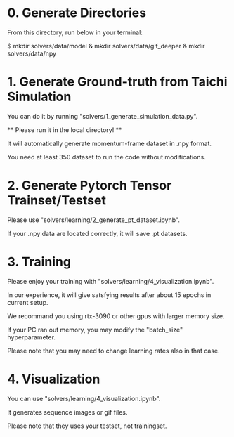 # 0. Generate Directories

From this directory, run below in your terminal:

$ mkdir solvers/data/model & mkdir solvers/data/gif_deeper & mkdir solvers/data/npy


# 1. Generate Ground-truth from Taichi Simulation

You can do it by running "solvers/1_generate_simulation_data.py".

** Please run it in the local directory! **

It will automatically generate momentum-frame dataset in .npy format.

You need at least 350 dataset to run the code without modifications.


# 2. Generate Pytorch Tensor Trainset/Testset

Please use "solvers/learning/2_generate_pt_dataset.ipynb".

If your .npy data are located correctly, it will save .pt datasets.


# 3. Training

Please enjoy your training with "solvers/learning/4_visualization.ipynb".

In our experience, it will give satsfying results after about 15 epochs in current setup.

We recommand you using rtx-3090 or other gpus with larger memory size.

If your PC ran out memory, you may modify the "batch_size" hyperparameter.

Please note that you may need to change learning rates also in that case.


# 4. Visualization

You can use "solvers/learning/4_visualization.ipynb".

It generates sequence images or gif files.

Please note that they uses your testset, not trainingset.